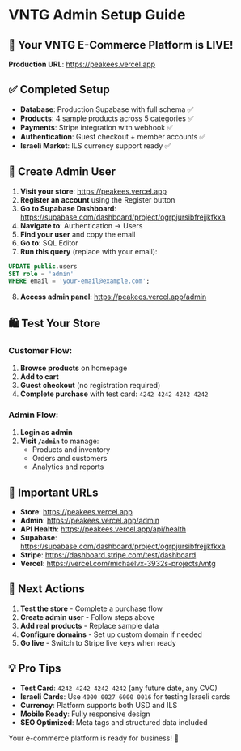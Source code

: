 # VNTG Admin Setup Guide

## 🎉 Your VNTG E-Commerce Platform is LIVE!

**Production URL**: https://peakees.vercel.app

## ✅ Completed Setup

- **Database**: Production Supabase with full schema ✅
- **Products**: 4 sample products across 5 categories ✅
- **Payments**: Stripe integration with webhook ✅
- **Authentication**: Guest checkout + member accounts ✅
- **Israeli Market**: ILS currency support ready ✅

## 🔧 Create Admin User

1. **Visit your store**: https://peakees.vercel.app
2. **Register an account** using the Register button
3. **Go to Supabase Dashboard**: https://supabase.com/dashboard/project/ogrpjursibfrejjkfkxa
4. **Navigate to**: Authentication → Users
5. **Find your user** and copy the email
6. **Go to**: SQL Editor
7. **Run this query** (replace with your email):

```sql
UPDATE public.users 
SET role = 'admin' 
WHERE email = 'your-email@example.com';
```

8. **Access admin panel**: https://peakees.vercel.app/admin

## 🛍️ Test Your Store

### Customer Flow:
1. **Browse products** on homepage
2. **Add to cart** 
3. **Guest checkout** (no registration required)
4. **Complete purchase** with test card: `4242 4242 4242 4242`

### Admin Flow:
1. **Login as admin**
2. **Visit `/admin`** to manage:
   - Products and inventory
   - Orders and customers  
   - Analytics and reports

## 🔗 Important URLs

- **Store**: https://peakees.vercel.app
- **Admin**: https://peakees.vercel.app/admin
- **API Health**: https://peakees.vercel.app/api/health
- **Supabase**: https://supabase.com/dashboard/project/ogrpjursibfrejjkfkxa
- **Stripe**: https://dashboard.stripe.com/test/dashboard
- **Vercel**: https://vercel.com/michaelvx-3932s-projects/vntg

## 🎯 Next Actions

1. **Test the store** - Complete a purchase flow
2. **Create admin user** - Follow steps above
3. **Add real products** - Replace sample data
4. **Configure domains** - Set up custom domain if needed
5. **Go live** - Switch to Stripe live keys when ready

## 💡 Pro Tips

- **Test Card**: `4242 4242 4242 4242` (any future date, any CVC)
- **Israeli Cards**: Use `4000 0027 6000 0016` for testing Israeli cards
- **Currency**: Platform supports both USD and ILS
- **Mobile Ready**: Fully responsive design
- **SEO Optimized**: Meta tags and structured data included

Your e-commerce platform is ready for business! 🚀